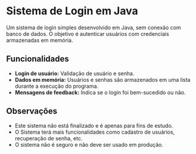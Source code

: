 # Sistema de Login em Java

Um sistema de login simples desenvolvido em Java, sem conexão com banco de dados. O objetivo é autenticar usuários com credenciais armazenadas em memória.

## Funcionalidades

- **Login de usuário:** Validação de usuário e senha.
- **Dados em memória:** Usuários e senhas são armazenados em uma lista durante a execução do programa.
- **Mensagens de feedback:** Indica se o login foi bem-sucedido ou não.

##
## Observações
- Este sistema não está finalizado e é apenas para fins de estudo.
- O Sistema terá mais funcionalidades como cadastro de usuários, recuperação de senha, etc.
- O sistema não é seguro e não deve ser usado em produção.